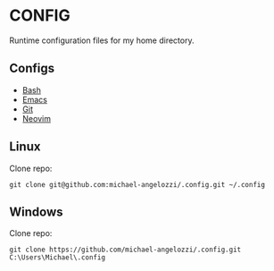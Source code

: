 # CONFIG

Runtime configuration files for my home directory.

## Configs

- [Bash](bash/README.md)
- [Emacs](emacs/README.md)
- [Git](git/README.md)
- [Neovim](nvim/README.md)

## Linux

Clone repo:

    git clone git@github.com:michael-angelozzi/.config.git ~/.config

## Windows

Clone repo:

    git clone https://github.com/michael-angelozzi/.config.git C:\Users\Michael\.config
